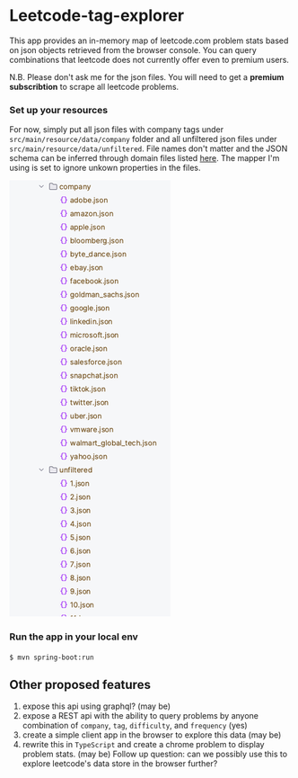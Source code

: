 # Leetcode-tag-explorer

This app provides an in-memory map of leetcode.com problem stats based on json objects retrieved from the browser console. You can query combinations that leetcode does not currently offer even to premium users.

N.B. Please don't ask me for the json files. You will need to get a **premium subscribtion** to scrape all leetcode problems. 

### Set up your resources

For now, simply put all json files with company tags under `src/main/resource/data/company` folder and all unfiltered json files under `src/main/resource/data/unfiltered`. File names don't matter and the JSON schema can be inferred through domain files listed [here](https://github.com/joshir/leetcode-tag-explorer/tree/main/src/main/java/com/joshir/domain). The mapper I'm using is set to ignore unkown properties in the files.

<p>
  <img src="https://github.com/joshir/leetcode-tag-explorer/blob/main/img/Screenshot%202023-04-26%20at%209.09.57%20PM.png" alt="screenshot"/>
</p>



### Run the app in your local env 
`$ mvn spring-boot:run`

## Other proposed features
1. expose this api using graphql? (may be) 
2. expose a REST api with the ability to query problems by anyone combination of `company`, `tag`, `difficulty`, and `frequency` (yes)
3. create a simple client app in the browser to explore this data (may be)
4. rewrite this in `TypeScript` and create a chrome problem to display problem stats. (may be) Follow up question: can we possibly use this to explore leetcode's data store in the browser further?


